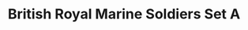 ---
title: "British Royal Marine Soldiers Set A"
price: 2050.0
desc: ""
img_path: "/assets/img/DP-35014.jpg"
brand: AK
available: true
special_offer: false
new: false
soon: false
cat: "Plasticne-Makete"
subcat: "PM-DIOPARK"
subsubcat: ""
sifra: "DP-35014"
---
